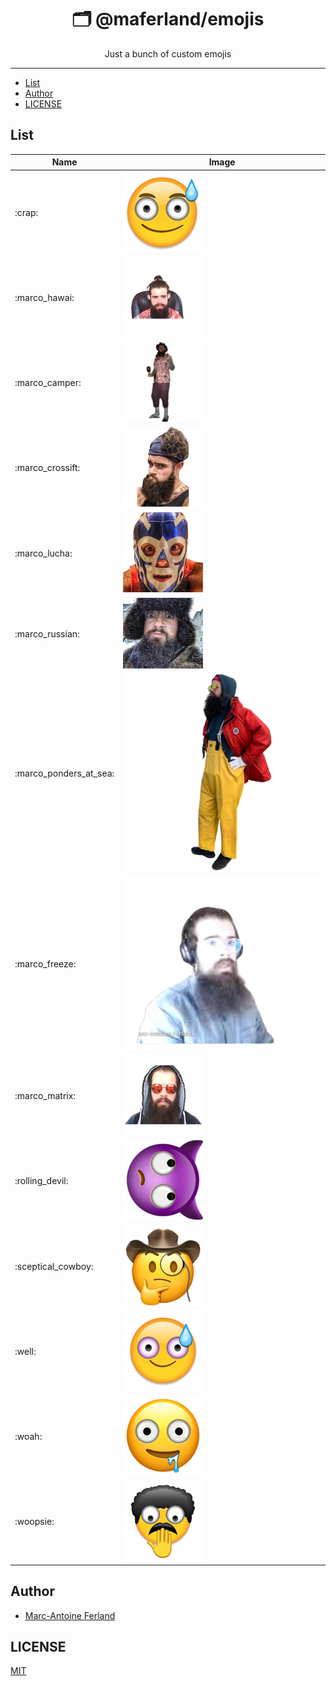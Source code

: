 <div align="center">
<h1>🗂 @maferland/emojis</h1>

<p>Just a bunch of custom emojis</p>
</div>

---

<!-- START doctoc generated TOC please keep comment here to allow auto update -->
<!-- DON'T EDIT THIS SECTION, INSTEAD RE-RUN doctoc TO UPDATE -->

- [List](#list)
- [Author](#author)
- [LICENSE](#license)

<!-- END doctoc generated TOC please keep comment here to allow auto update -->

## List

| Name                   | Image                                            |
| ---------------------- | ------------------------------------------------ |
| :crap:                 | ![crap](emojis/crap.png)                         |
| :marco_hawai:          | ![hawai](emojis/marco_hawai.png)                 |
| :marco_camper:         | ![marco_camper](emojis/marco_camper.jpg)         |
| :marco_crossift:       | ![marco_crossift](emojis/marco_crossift.png)     |
| :marco_lucha:          | ![marco_lucha](emojis/marco_lucha.png)           |
| :marco_russian:        | ![marco_russian](emojis/marco_russian.jpg)       |
| :marco_ponders_at_sea: | ![woopsie](emojis/marco_ponders_at_sea.png)      |
| :marco_freeze:         | ![woopsie](emojis/marco_freeze.png)              |
| :marco_matrix:         | ![woopsie](emojis/marco_matrix.png)              |
| :rolling_devil:        | ![rolling_devil](emojis/rolling_devil.png)       |
| :sceptical_cowboy:     | ![sceptical_cowboy](emojis/sceptical_cowboy.png) |
| :well:                 | ![well](emojis/well.png)                         |
| :woah:                 | ![woah](emojis/woah.png)                         |
| :woopsie:              | ![woopsie](emojis/woopsie.png)                   |

## Author

- [Marc-Antoine Ferland](https://maferland.com)

## LICENSE

[MIT](LICENSE)
